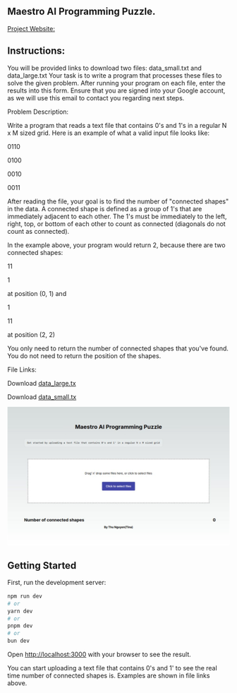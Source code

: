 ## Maestro AI Programming Puzzle.

[Project Website:](https://maestro-gamma.vercel.app/)

## Instructions:

You will be provided links to download two files: data_small.txt and data_large.txt
Your task is to write a program that processes these files to solve the given problem.
After running your program on each file, enter the results into this form.
Ensure that you are signed into your Google account, as we will use this email to contact you regarding next steps.

Problem Description:

Write a program that reads a text file that contains 0's and 1's in a regular N x M sized grid. Here is an example of what a valid input file looks like:

0110

0100

0010

0011

After reading the file, your goal is to find the number of "connected shapes" in the data. A connected shape is defined as a group of 1's that are immediately adjacent to each other. The 1's must be immediately to the left, right, top, or bottom of each other to count as connected (diagonals do not count as connected).

In the example above, your program would return 2, because there are two connected shapes:

11

1

at position (0, 1) and

1

11

at position (2, 2)

You only need to return the number of connected shapes that you've found. You do not need to return the position of the shapes.

File Links:

Download [data_large.tx](./public/data_large.tx)

Download [data_small.tx](./public/data_small.tx)

![screenshot](./public/preview.png)

## Getting Started

First, run the development server:

```bash
npm run dev
# or
yarn dev
# or
pnpm dev
# or
bun dev
```

Open [http://localhost:3000](http://localhost:3000) with your browser to see the result.

You can start uploading a text file that contains 0's and 1' to see the real time number of connected shapes is. Examples are shown in file links above.

